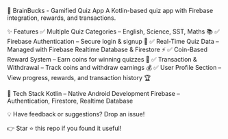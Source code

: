 🧠 BrainBucks - Gamified Quiz App
A Kotlin-based quiz app with Firebase integration, rewards, and transactions.


✨ Features
✅ Multiple Quiz Categories – English, Science, SST, Maths 📚
✅ Firebase Authentication – Secure login & signup 🔐
✅ Real-Time Quiz Data – Managed with Firebase Realtime Database & Firestore ⚡
✅ Coin-Based Reward System – Earn coins for winning quizzes 🎉
✅ Transaction & Withdrawal – Track coins and withdraw earnings 💰
✅ User Profile Section – View progress, rewards, and transaction history 🏆

🚀 Tech Stack
Kotlin – Native Android Development
Firebase – Authentication, Firestore, Realtime Database

💡 Have feedback or suggestions? Drop an issue!

👉 Star ⭐ this repo if you found it useful!
